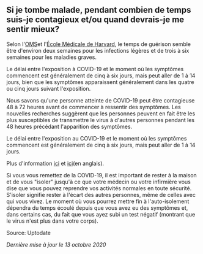 ## Si je tombe malade, pendant combien de temps suis-je contagieux et/ou quand devrais-je me sentir mieux?

Selon l'[OMS](https://www.who.int/fr/dg/speeches/detail/who-director-general-s-opening-remarks-at-the-media-briefing-on-covid-19---24-february-2020)et l'[École Médicale de Harvard](https://www.health.harvard.edu/diseases-and-conditions/if-youve-been-exposed-to-the-coronavirus), le temps de guérison semble être d'environ deux semaines pour les infections légères et de trois à six semaines pour les maladies graves.

Le délai entre l'exposition à COVID-19 et le moment où les symptômes commencent est généralement de cinq à six jours, mais peut aller de 1 à 14 jours, bien que les symptômes apparaissent généralement dans les quatre ou cinq jours suivant l'exposition.

Nous savons qu'une personne atteinte de COVID-19 peut être contagieuse 48 à 72 heures avant de commencer à ressentir des symptômes. Les nouvelles recherches suggèrent que les personnes peuvent en fait être les plus susceptibles de transmettre le virus à d'autres personnes pendant les 48 heures précédant l'apparition des symptômes.

Le délai entre l'exposition au COVID-19 et le moment où les symptômes commencent est généralement de cinq à six jours, mais peut aller de 1 à 14 jours.

Plus d'information [ici](https://www.who.int/fr/emergencies/diseases/novel-coronavirus-2019/question-and-answers-hub/q-a-detail/q-a-coronaviruses) et [ici](https://www.health.harvard.edu/diseases-and-conditions/if-youve-been-exposed-to-the-coronavirus)(en anglais).

Si vous vous remettez de la COVID-19, il est important de rester à la maison et de vous "isoler" jusqu'à ce que votre médecin ou votre infirmière vous dise que vous pouvez reprendre vos activités normales en toute sécurité. S'isoler signifie rester à l'écart des autres personnes, même de celles avec qui vous vivez. Le moment où vous pourrez mettre fin à l'auto-isolement dépendra du temps écoulé depuis que vous avez eu des symptômes et, dans certains cas, du fait que vous ayez subi un test négatif (montrant que le virus n'est plus dans votre corps).

Source: Uptodate

_Dernière mise à jour le 13 octobre 2020_
